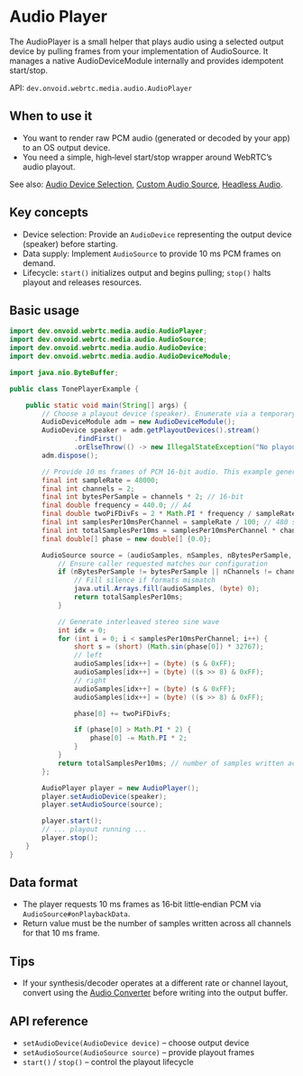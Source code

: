 # Audio Player

The AudioPlayer is a small helper that plays audio using a selected output device by pulling frames from your implementation of AudioSource. It manages a native AudioDeviceModule internally and provides idempotent start/stop.

API: `dev.onvoid.webrtc.media.audio.AudioPlayer`

## When to use it
- You want to render raw PCM audio (generated or decoded by your app) to an OS output device.
- You need a simple, high‑level start/stop wrapper around WebRTC’s audio playout.

See also: [Audio Device Selection](/guide/audio/audio-devices), [Custom Audio Source](/guide/audio/custom-audio-source), [Headless Audio](/guide/audio/headless-audio).

## Key concepts
- Device selection: Provide an `AudioDevice` representing the output device (speaker) before starting.
- Data supply: Implement `AudioSource` to provide 10 ms PCM frames on demand.
- Lifecycle: `start()` initializes output and begins pulling; `stop()` halts playout and releases resources.

## Basic usage

```java
import dev.onvoid.webrtc.media.audio.AudioPlayer;
import dev.onvoid.webrtc.media.audio.AudioSource;
import dev.onvoid.webrtc.media.audio.AudioDevice;
import dev.onvoid.webrtc.media.audio.AudioDeviceModule;

import java.nio.ByteBuffer;

public class TonePlayerExample {

    public static void main(String[] args) {
        // Choose a playout device (speaker). Enumerate via a temporary ADM.
        AudioDeviceModule adm = new AudioDeviceModule();
        AudioDevice speaker = adm.getPlayoutDevices().stream()
                .findFirst()
                .orElseThrow(() -> new IllegalStateException("No playout device found"));
        adm.dispose();

        // Provide 10 ms frames of PCM 16‑bit audio. This example generates a sine tone.
        final int sampleRate = 48000;
        final int channels = 2;
        final int bytesPerSample = channels * 2; // 16‑bit
        final double frequency = 440.0; // A4
        final double twoPiFDivFs = 2 * Math.PI * frequency / sampleRate;
        final int samplesPer10msPerChannel = sampleRate / 100; // 480 samples/channel
        final int totalSamplesPer10ms = samplesPer10msPerChannel * channels; // e.g., 960 samples
        final double[] phase = new double[] {0.0};

        AudioSource source = (audioSamples, nSamples, nBytesPerSample, nChannels, samplesPerSec) -> {
            // Ensure caller requested matches our configuration
            if (nBytesPerSample != bytesPerSample || nChannels != channels || samplesPerSec != sampleRate) {
                // Fill silence if formats mismatch
                java.util.Arrays.fill(audioSamples, (byte) 0);
                return totalSamplesPer10ms;
            }

            // Generate interleaved stereo sine wave
            int idx = 0;
            for (int i = 0; i < samplesPer10msPerChannel; i++) {
                short s = (short) (Math.sin(phase[0]) * 32767);
                // left
                audioSamples[idx++] = (byte) (s & 0xFF);
                audioSamples[idx++] = (byte) ((s >> 8) & 0xFF);
                // right
                audioSamples[idx++] = (byte) (s & 0xFF);
                audioSamples[idx++] = (byte) ((s >> 8) & 0xFF);

                phase[0] += twoPiFDivFs;

                if (phase[0] > Math.PI * 2) {
                    phase[0] -= Math.PI * 2;
                }
            }
            return totalSamplesPer10ms; // number of samples written across all channels
        };

        AudioPlayer player = new AudioPlayer();
        player.setAudioDevice(speaker);
        player.setAudioSource(source);

        player.start();
        // ... playout running ...
        player.stop();
    }
}
```

## Data format
- The player requests 10 ms frames as 16‑bit little‑endian PCM via `AudioSource#onPlaybackData`.
- Return value must be the number of samples written across all channels for that 10 ms frame.

## Tips
- If your synthesis/decoder operates at a different rate or channel layout, convert using the [Audio Converter](/tools/audio/audio-converter) before writing into the output buffer.

## API reference
- `setAudioDevice(AudioDevice device)` – choose output device
- `setAudioSource(AudioSource source)` – provide playout frames
- `start()` / `stop()` – control the playout lifecycle
